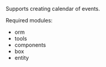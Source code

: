 Supports creating calendar of events.

Required modules:
 - orm
 - tools
 - components
 - box
 - entity
